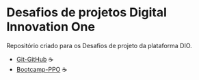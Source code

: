 # Desafios de projetos Digital Innovation One
Repositório criado para os Desafios de projeto da plataforma DIO.

- [Git-GitHub](https://github.com/FellipeToledo/projetosDIO/tree/main/git-github) ☕
- [Bootcamp-PPO](https://github.com/FellipeToledo/projetosDIO/tree/main/bootcamp-ppo) ☕

